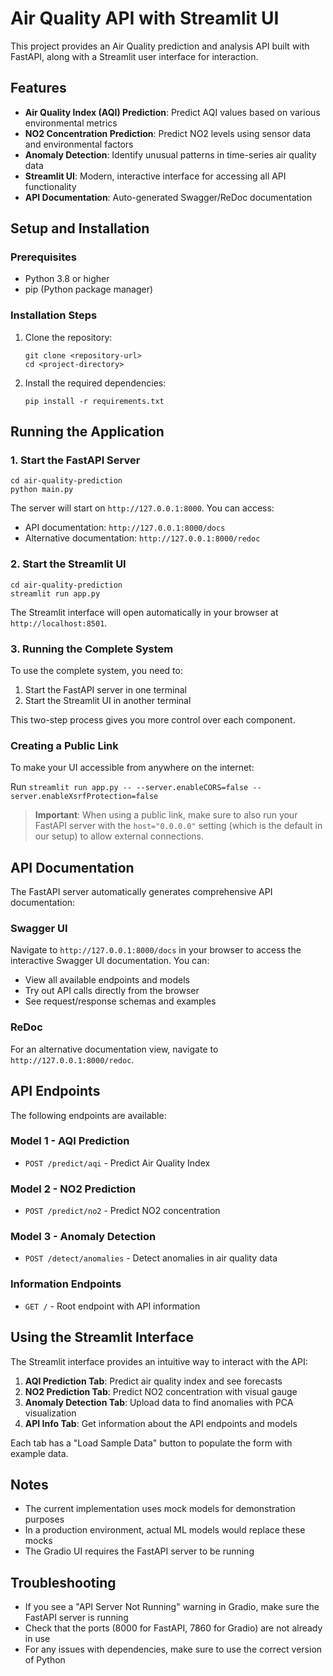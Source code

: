 # Air Quality API with Streamlit UI

This project provides an Air Quality prediction and analysis API built with FastAPI, along with a Streamlit user interface for interaction.

## Features

- **Air Quality Index (AQI) Prediction**: Predict AQI values based on various environmental metrics
- **NO2 Concentration Prediction**: Predict NO2 levels using sensor data and environmental factors
- **Anomaly Detection**: Identify unusual patterns in time-series air quality data
- **Streamlit UI**: Modern, interactive interface for accessing all API functionality
- **API Documentation**: Auto-generated Swagger/ReDoc documentation

## Setup and Installation

### Prerequisites

- Python 3.8 or higher
- pip (Python package manager)

### Installation Steps

1. Clone the repository:
   ```
   git clone <repository-url>
   cd <project-directory>
   ```

2. Install the required dependencies:
   ```
   pip install -r requirements.txt
   ```

## Running the Application

### 1. Start the FastAPI Server

```
cd air-quality-prediction
python main.py
```

The server will start on `http://127.0.0.1:8000`. You can access:
- API documentation: `http://127.0.0.1:8000/docs`
- Alternative documentation: `http://127.0.0.1:8000/redoc`

### 2. Start the Streamlit UI

```
cd air-quality-prediction
streamlit run app.py
```

The Streamlit interface will open automatically in your browser at `http://localhost:8501`.

### 3. Running the Complete System

To use the complete system, you need to:
1. Start the FastAPI server in one terminal
2. Start the Streamlit UI in another terminal

This two-step process gives you more control over each component.

### Creating a Public Link

To make your UI accessible from anywhere on the internet:

Run `streamlit run app.py -- --server.enableCORS=false --server.enableXsrfProtection=false`

> **Important**: When using a public link, make sure to also run your FastAPI server with the `host="0.0.0.0"` setting (which is the default in our setup) to allow external connections.

## API Documentation

The FastAPI server automatically generates comprehensive API documentation:

### Swagger UI

Navigate to `http://127.0.0.1:8000/docs` in your browser to access the interactive Swagger UI documentation. You can:
- View all available endpoints and models
- Try out API calls directly from the browser
- See request/response schemas and examples

### ReDoc

For an alternative documentation view, navigate to `http://127.0.0.1:8000/redoc`.

## API Endpoints

The following endpoints are available:

### Model 1 - AQI Prediction
- `POST /predict/aqi` - Predict Air Quality Index

### Model 2 - NO2 Prediction
- `POST /predict/no2` - Predict NO2 concentration

### Model 3 - Anomaly Detection
- `POST /detect/anomalies` - Detect anomalies in air quality data

### Information Endpoints
- `GET /` - Root endpoint with API information

## Using the Streamlit Interface

The Streamlit interface provides an intuitive way to interact with the API:

1. **AQI Prediction Tab**: Predict air quality index and see forecasts
2. **NO2 Prediction Tab**: Predict NO2 concentration with visual gauge
3. **Anomaly Detection Tab**: Upload data to find anomalies with PCA visualization
4. **API Info Tab**: Get information about the API endpoints and models

Each tab has a "Load Sample Data" button to populate the form with example data.

## Notes

- The current implementation uses mock models for demonstration purposes
- In a production environment, actual ML models would replace these mocks
- The Gradio UI requires the FastAPI server to be running

## Troubleshooting

- If you see a "API Server Not Running" warning in Gradio, make sure the FastAPI server is running
- Check that the ports (8000 for FastAPI, 7860 for Gradio) are not already in use
- For any issues with dependencies, make sure to use the correct version of Python
